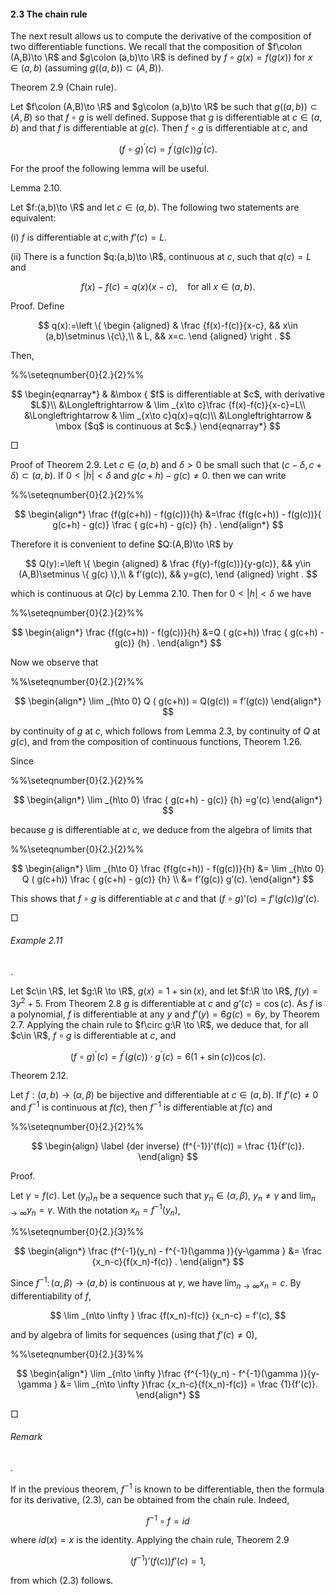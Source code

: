 #### 2.3 The chain rule

The next result allows us to compute the derivative of the composition of two differentiable functions. We recall that the composition of $f\colon (A,B)\to \R$ and $g\colon (a,b)\to \R$ is defined by $f\circ g(x) = f(g(x))$ for $x\in (a,b)$ (assuming $g((a,b))\subset (A,B)$).

Theorem 2.9 (Chain rule).

Let $f\colon (A,B)\to \R$ and $g\colon (a,b)\to \R$ be such that $g((a,b))\subset (A,B)$ so that $f\circ g$ is well defined. Suppose that $g$ is differentiable at $c\in (a,b)$ and that $f$ is differentiable at $g(c)$. Then $f\circ g$ is differentiable at $c$, and

$$
(f\circ g)^\prime (c) = f^\prime (g(c)) g^\prime (c).
$$

For the proof the following lemma will be useful.

Lemma 2.10.

Let $f:(a,b)\to \R$ and let $c\in (a,b)$. The following two statements are equivalent:

(i) $f$ is differentiable at $c$,with $f’(c) = L$.

(ii) There is a function $q:(a,b)\to \R$, continuous at $c$, such that $q(c)=L$ and

$$
f(x)-f(c)=q(x)(x-c), \quad \text {for all } x \in (a,b).
$$

Proof. Define

$$
q(x):=\left \{ \begin {aligned} & \frac {f(x)-f(c)}{x-c}, && x\in (a,b)\setminus \{c\},\\ & L, && x=c. \end {aligned} \right .
$$

Then,

%%\seteqnumber{0}{2.}{2}%%

$$
\begin{eqnarray*} & &\mbox { $f$ is differentiable at $c$, with derivative $L$}\\ &\Longleftrightarrow & \lim _{x\to c}\frac {f(x)-f(c)}{x-c}=L\\ &\Longleftrightarrow & \lim _{x\to c}q(x)=q(c)\\ &\Longleftrightarrow & \mbox {$q$ is continuous at $c$.} \end{eqnarray*}
$$

□

Proof of Theorem 2.9. Let $c\in (a,b)$ and $\delta >0$ be small such that $(c-\delta ,c+\delta ) \subset (a,b)$. If $0<|h|<\delta$ and $g(c+h) - g(c)\not =0$. then we can write

%%\seteqnumber{0}{2.}{2}%%

$$
\begin{align*} \frac {f(g(c+h)) - f(g(c))}{h} &=\frac {f(g(c+h)) - f(g(c))}{ g(c+h) - g(c)} \frac { g(c+h) - g(c)} {h} . \end{align*}
$$

Therefore it is convenient to define $Q:(A,B)\to \R$ by

$$
Q(y):=\left \{ \begin {aligned} & \frac {f(y)-f(g(c))}{y-g(c)}, && y\in (A,B)\setminus \{ g(c) \},\\ & f’(g(c)), && y=g(c), \end {aligned} \right .
$$

which is continuous at $Q(c)$ by Lemma 2.10. Then for $0<|h|<\delta$ we have

%%\seteqnumber{0}{2.}{2}%%

$$
\begin{align*} \frac {f(g(c+h)) - f(g(c))}{h} &=Q ( g(c+h)) \frac { g(c+h) - g(c)} {h} . \end{align*}
$$

Now we observe that

%%\seteqnumber{0}{2.}{2}%%

$$
\begin{align*} \lim _{h\to 0} Q ( g(c+h)) = Q(g(c)) = f’(g(c)) \end{align*}
$$

by continuity of $g$ at $c$, which follows from Lemma 2.3, by continuity of $Q$ at $g(c)$, and from the composition of continuous functions, Theorem 1.26.

Since

%%\seteqnumber{0}{2.}{2}%%

$$
\begin{align*} \lim _{h\to 0} \frac { g(c+h) - g(c)} {h} =g’(c) \end{align*}
$$

because $g$ is differentiable at $c$, we deduce from the algebra of limits that

%%\seteqnumber{0}{2.}{2}%%

$$
\begin{align*} \lim _{h\to 0} \frac {f(g(c+h)) - f(g(c))}{h} &= \lim _{h\to 0} Q ( g(c+h)) \frac { g(c+h) - g(c)} {h} \\ &= f’(g(c)) g’(c). \end{align*}
$$

This shows that $f\circ g$ is differentiable at $c$ and that $(f\circ g)’(c) = f’(g(c)) g’(c)$.

□

###### Example 2.11

.

Let $c\in \R$, let $g:\R \to \R$, $g(x) = 1+\sin (x)$, and let $f:\R \to \R$, $f(y) = 3y^2+5$. From Theorem 2.8 $g$ is differentiable at $c$ and $g’(c)=\cos (c)$. As $f$ is a polynomial, $f$ is differentiable at any $y$ and $f’(y)=6g(c)=6 y$, by Theorem 2.7. Applying the chain rule to $f\circ g:\R \to \R$, we deduce that, for all $c\in \R$, $f\circ g$ is differentiable at $c$, and

$$
(f\circ g)^\prime (c) = f^\prime (g(c)) \cdot g^\prime (c) = 6(1+\sin (c))\cos (c).
$$

Theorem 2.12.

Let $f:(a,b)\to (\alpha ,\beta )$ be bijective and differentiable at $c \in (a,b)$. If $f’(c) \not =0$ and $f^{-1}$ is continuous at $f(c)$, then $f^{-1}$ is differentiable at $f(c)$ and

%%\seteqnumber{0}{2.}{2}%%

$$
\begin{align} \label {der inverse} (f^{-1})’(f(c)) = \frac {1}{f’(c)}. \end{align}
$$

Proof.

Let $\gamma = f(c)$. Let $(y_n)_n$ be a sequence such that $y_n \in (\alpha ,\beta )$, $y_n\not =\gamma$ and $\displaystyle \lim _{n\to \infty } y_n = \gamma$. With the notation $x_n=f^{-1}(y_n)$,

%%\seteqnumber{0}{2.}{3}%%

$$
\begin{align*} \frac {f^{-1}(y_n) - f^{-1}(\gamma )}{y-\gamma } &= \frac {x_n-c}{f(x_n)-f(c)} . \end{align*}
$$

Since $f^{-1} \colon (\alpha ,\beta )\to (a,b)$ is continuous at $\gamma$, we have $\displaystyle \lim _{n\to \infty } x_n = c$. By differentiability of $f$,

$$
\lim _{n\to \infty } \frac {f(x_n)-f(c)} {x_n-c} = f’(c),
$$

and by algebra of limits for sequences (using that $f’(c)\not =0$),

%%\seteqnumber{0}{2.}{3}%%

$$
\begin{align*} \lim _{n\to \infty }\frac {f^{-1}(y_n) - f^{-1}(\gamma )}{y-\gamma } &= \lim _{n\to \infty }\frac {x_n-c}{f(x_n)-f(c)} = \frac {1}{f’(c)}. \end{align*}
$$

□

###### Remark

.

If in the previous theorem, $f^{-1}$ is known to be differentiable, then the formula for its derivative, (2.3), can be obtained from the chain rule. Indeed,

$$
f^{-1} \circ f = id
$$

where $id(x) = x$ is the identity. Applying the chain rule, Theorem 2.9

$$
(f^{-1})’(f(c)) f’(c) =1 ,
$$

from which (2.3) follows.

